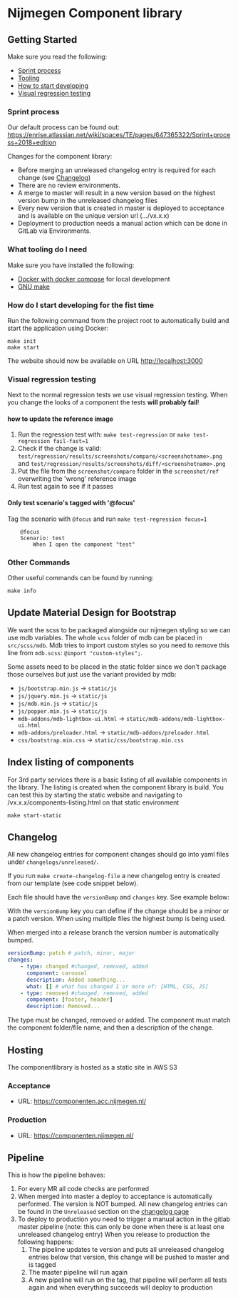 # Nijmegen Component library

## Getting Started

Make sure you read the following:

-   [Sprint process](#sprint-process)
-   [Tooling](#what-tooling-do-i-need)
-   [How to start developing](#how-do-i-start-developing-for-the-fist-time)
-   [Visual regression testing](#visual-regression-testing)

### Sprint process

Our default process can be found out:
https://enrise.atlassian.net/wiki/spaces/TE/pages/647365322/Sprint+process+2018+edition

Changes for the component library:

-   Before merging an unreleased changelog entry is required for each change (see [Changelog](#changelog))
-   There are no review environments.
-   A merge to master will result in a new version based on the highest version bump in the unreleased changelog files
-   Every new version that is created in master is deployed to acceptance and is available on the unique version url (.../vx.x.x)
-   Deployment to production needs a manual action which can be done in GitLab via Environments.

### What tooling do I need

Make sure you have installed the following:

-   [Docker with docker compose](https://docs.docker.com/install/) for local development
-   [GNU make](https://www.gnu.org/software/make/)

### How do I start developing for the fist time

Run the following command from the project root to automatically build and start the application using Docker:

```shell
make init
make start
```

The website should now be available on URL <http://localhost:3000>

### Visual regression testing

Next to the normal regression tests we use visual regression testing.
When you change the looks of a component the tests **will probably fail**!

#### how to update the reference image

1. Run the regression test with: `make test-regression` or `make test-regression fail-fast=1`
2. Check if the change is valid: `test/regression/results/screenshots/compare/<screenshotname>.png` and `test/regression/results/screenshots/diff/<screenshotname>.png`
3. Put the file from the `screenshot/compare` folder in the `screenshot/ref` overwriting the 'wrong' reference image
4. Run test again to see if it passes

#### Only test scenario's tagged with '@focus'

Tag the scenario with `@focus` and run `make test-regression focus=1`

```gherkin
    @focus
    Scenario: test
        When I open the component "test"
```

### Other Commands

Other useful commands can be found by running:

```shell
make info
```

## Update Material Design for Bootstrap

We want the scss to be packaged alongside our nijmegen styling so we can use mdb variables.
The whole `scss` folder of mdb can be placed in `src/scss/mdb`. Mdb tries to import custom styles so you need to remove this line from `mdb.scss`: `@import "custom-styles";`.

Some assets need to be placed in the static folder since we don't package those ourselves but just use the variant provided by mdb:

-   `js/bootstrap.min.js` -> `static/js`
-   `js/jquery.min.js` -> `static/js`
-   `js/mdb.min.js` -> `static/js`
-   `js/popper.min.js` -> `static/js`
-   `mdb-addons/mdb-lightbox-ui.html` -> `static/mdb-addons/mdb-lightbox-ui.html`
-   `mdb-addons/preloader.html` -> `static/mdb-addons/preloader.html`
-   `css/bootstrap.min.css` -> `static/css/bootstrap.min.css`

## Index listing of components

For 3rd party services there is a basic listing of all available components in the library. The listing is created when the component library is build.
You can test this by starting the static website and navigating to /vx.x.x/components-listing.html on that static environment

```shell
make start-static
```

## Changelog

All new changelog entries for component changes should go into yaml files under `changelogs/unreleased/`.

If you run `make create-changelog-file` a new changelog entry is created from our template (see code snippet below).

Each file should have the `versionBump` and `changes` key. See example below:

With the `versionBump` key you can define if the change should be a minor or a patch version. When using multiple files the highest bump is being used.

When merged into a release branch the version number is automatically bumped.

```yaml
versionBump: patch # patch, minor, major
changes:
    - type: changed #changed, removed, added
      component: carousel
      description: Added something...
      what: [] # what has changed 1 or more of: [HTML, CSS, JS]
    - type: removed #changed, removed, added
      component: [footer, header]
      description: Removed...
```

The type must be changed, removed or added. The component must match the component folder/file name, and then a description of the change.

## Hosting

The componentlibrary is hosted as a static site in AWS S3

### Acceptance

-   URL: <https://componenten.acc.nijmegen.nl/>

### Production

-   URL: <https://componenten.nijmegen.nl/>

## Pipeline

This is how the pipeline behaves:

1. For every MR all code checks are performed
2. When merged into master a deploy to acceptance is automatically performed. The version is NOT bumped. All new changelog entries can be found in the `Unreleased` section on the [changelog page](https://componenten.acc.nijmegen.nl/v4.0.4/docs/changelog.html)
3. To deploy to production you need to trigger a manual action in the gitlab master pipeline (note: this can only be done when there is at least one unreleased changelog entry)
When you release to production the following happens:
   1. The pipeline updates te version and puts all unreleased changelog entries below that version, this change will be pushed to master and is tagged
   2. The master pipeline will run again
   3. A new pipeline will run on the tag, that pipeline will perform all tests again and when everything succeeds will deploy to production
